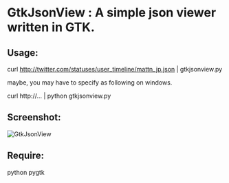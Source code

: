 GtkJsonView : A simple json viewer written in GTK.
==================================================

Usage:
------

  curl http://twitter.com/statuses/user_timeline/mattn_jp.json | gtkjsonview.py

  maybe, you may have to specify as following on windows.

  curl http://... | python gtkjsonview.py

Screenshot:
-----------
  ![GtkJsonView](http://farm4.static.flickr.com/3364/3252616136_17c6144a83_o_d.png)

Require:
------

  python pygtk

